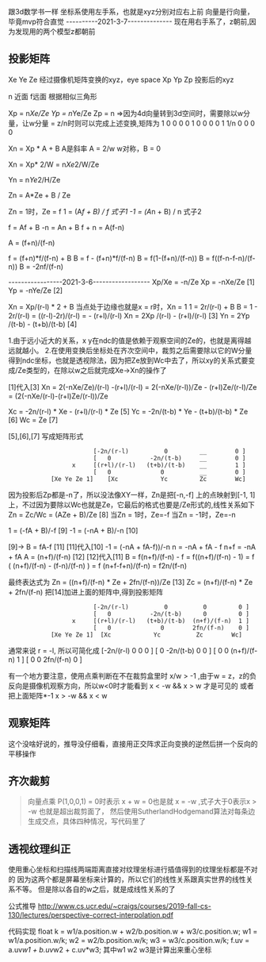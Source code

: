 
跟3d数学书一样
坐标系使用左手系，也就是xyz分别对应右上前
向量是行向量，毕竟mvp符合直觉
----------2021-3-7--------------
现在用右手系了，z朝前,因为发现用的两个模型z都朝前


## 投影矩阵

Xe Ye Ze 经过摄像机矩阵变换的xyz，eye space
Xp Yp Zp 投影后的xyz

n 近面 f远面
根据相似三角形

Xp = n*Xe/Ze
Yp = n*Ye/Ze
Zp = n
=>因为4d向量转到3d空间时，需要除以w分量，让w分量 = z/n时则可以完成上述变换,矩阵为
1 0 0 0
0 1 0 0
0 0 1 1/n
0 0 0 0

Xn = Xp * A + B
A是斜率 A = 2/w
w对称，B = 0

Xn  = Xp* 2/W
	= n*Xe*2/W/Ze

Yn	= n*Ye*2/H/Ze


Zn	=  A*Ze + B    / Ze

Zn = 1时，Ze = f
1 = (A*f + B)   /  f  式子1
-1 = (A*n + B)  /  n 式子2

f = Af + B
-n = An + B
f + n = A(f-n)

A = (f+n)/(f-n)

f = (f+n)*f/(f-n) + B
B = f - (f+n)*f/(f-n)
B = f(1-(f+n)/(f-n))
B = f((f-n-f-n)/(f-n))
B = -2nf/(f-n)

-----------------2021-3-6------------------
Xp/Xe = -n/Ze
Xp = -nXe/Ze                            [1]
Yp = -nYe/Ze                            [2]

Xn = Xp/(r-l) * 2 + B
当点处于边缘也就是x = r时，Xn = 1
1 = 2r/(r-l) + B
B   = 1 - 2r/(r-l)
    = ((r-l)-2r)/(r-l)
    = - (r+l)/(r-l)
Xn  = 2Xp /(r-l) - (r+l)/(r-l)         [3]
Yn  = 2Yp /(t-b) - (t+b)/(t-b)         [4]

1.由于远小近大的关系，x y在ndc的值是依赖于观察空间的Ze的，也就是离得越远就越小。
2.在使用变换后坐标处在齐次空间中，裁剪之后需要除以它的W分量得到ndc坐标，也就是透视除法，因为把Ze放到Wc中去了，所以xy的关系式要变成/Ze类型的，在除以w之后就完成Xe->Xn的操作了

[1]代入[3]
Xn  = 2(-nXe/Ze)/(r-l) -(r+l)/(r-l)
    = 2(-nXe/(r-l))/Ze - (r+l)Ze/(r-l)/Ze
    = (2(-nXe/(r-l)-(r+l)Ze/(r-l))/Ze

Xc  = -2n/(r-l) * Xe - (r+l)/(r-l) * Ze     [5]
Yc  = -2n/(t-b) * Ye - (t+b)/(t-b) * Ze     [6]
Wc  = Ze                                    [7]

[5],[6],[7] 写成矩阵形式

                            [-2n/(r-l)          0         __        0 ]
                            [   0           -2n/(t-b)     __        0 ]
                      x     [(r+l)/(r-l)   (t+b)/(t-b)    __        1 ]
                            [   0              0          __        0 ]
                [Xe Ye Ze 1]    [Xc            Yc         Zc        Wc]
因为投影后Zp都是-n了，所以没法像XY一样，Zn是把[-n,-f] 上的点映射到[-1, 1]上，不过因为要除以Wc也就是Ze，它最后的格式也要是/Ze形式的,线性关系如下
Zn = Zc/Wc = (AZe + B)/Ze [8]
当Zn = 1时，Ze=-f
当Zn = -1时，Ze=-n

1 = (-fA + B)/-f            [9]
-1 = (-nA + B)/-n           [10]

[9]->
B = fA-f                [11]
[11]代入[10]
-1 = (-nA + fA-f))/-n
n = -nA + fA - f
n+f = -nA + fA
A = (n+f)/(f-n)         [12]
[12]代入[11]
B   = f(n+f)/(f-n) - f
    = f((n+f)/(f-n) - 1)
    = f ( (n+f)/(f-n) - (f-n)/(f-n) )
    = f (n+f-f+n)/(f-n)
    = f2n/(f-n)

最终表达式为
Zn = ((n+f)/(f-n) * Ze + 2fn/(f-n))/Ze       [13]
Zc = (n+f)/(f-n) * Ze + 2fn/(f-n)
把[14]加进上面的矩阵中,得到投影矩阵

                            [-2n/(r-l)          0          0         0 ]
                            [   0           -2n/(t-b)      0         0 ]
                      x     [(r+l)/(r-l)   (t+b)/(t-b)  (n+f)/(f-n)  1 ]
                            [   0              0        2fn/(f-n)    0 ]
                [Xe Ye Ze 1]  [Xc            Yc          Zc        Wc]
通常来说 r = -l, 所以可简化成
[-2n/(r-l)          0         0        0 ]
[   0           -2n/(t-b)     0        0 ]
[   0              0      (n+f)/(f-n)  1 ]
[   0              0        2fn/(f-n)  0 ]

有一个地方要注意，使用点乘判断在不在裁剪盒里时
x/w > -1 ,由于w = z，z的负反向是摄像机观察方向，所以w<0时才能看到
x < -w  && x > w 才是可见的
或者把上面矩阵*-1 x > -w && x < w

## 观察矩阵
这个没啥好说的，推导没仔细看，直接用正交阵求正向变换的逆然后拼一个反向的平移操作

## 齐次裁剪 
>向量点乘 P(1,0,0,1) = 0时表示 x + w = 0也是就 x = -w ,式子大于0表示x > -w 也就是超出裁剪面了，
>然后使用SutherlandHodgemand算法对每条边生成交点，具体四种情况，写代码里了
## 透视纹理纠正
使用重心坐标和扫描线两端距离直接对纹理坐标进行插值得到的纹理坐标都是不对的
因为这两个都是屏幕坐标来计算的，所以它们的线性关系跟真实世界的线性关系不等。
但是除以各自的w之后，就是成线性关系的了

公式推导 http://www.cs.ucr.edu/~craigs/courses/2019-fall-cs-130/lectures/perspective-correct-interpolation.pdf

代码实现
float k = w1/a.position.w + w2/b.position.w + w3/c.position.w;
w1 = w1/a.position.w/k;
w2 = w2/b.position.w/k;
w3 = w3/c.position.w/k;
f.uv = a.uv*w1 + b.uv*w2 + c.uv*w3;
其中w1 w2 w3是计算出来重心坐标
